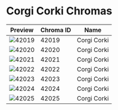 # Corgi Corki Chromas



| Preview | Chroma ID | Name |
|---------|-----------|------|
| ![42019](https://raw.communitydragon.org/latest/plugins/rcp-be-lol-game-data/global/default/v1/champion-chroma-images/42/42019.png) | 42019 | Corgi Corki |
| ![42020](https://raw.communitydragon.org/latest/plugins/rcp-be-lol-game-data/global/default/v1/champion-chroma-images/42/42020.png) | 42020 | Corgi Corki |
| ![42021](https://raw.communitydragon.org/latest/plugins/rcp-be-lol-game-data/global/default/v1/champion-chroma-images/42/42021.png) | 42021 | Corgi Corki |
| ![42022](https://raw.communitydragon.org/latest/plugins/rcp-be-lol-game-data/global/default/v1/champion-chroma-images/42/42022.png) | 42022 | Corgi Corki |
| ![42023](https://raw.communitydragon.org/latest/plugins/rcp-be-lol-game-data/global/default/v1/champion-chroma-images/42/42023.png) | 42023 | Corgi Corki |
| ![42024](https://raw.communitydragon.org/latest/plugins/rcp-be-lol-game-data/global/default/v1/champion-chroma-images/42/42024.png) | 42024 | Corgi Corki |
| ![42025](https://raw.communitydragon.org/latest/plugins/rcp-be-lol-game-data/global/default/v1/champion-chroma-images/42/42025.png) | 42025 | Corgi Corki |